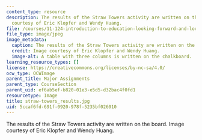```yaml
---
content_type: resource
description: The results of the Straw Towers activity are written on the board. Image
  courtesy of Eric Klopfer and Wendy Huang.
file: /courses/11-124-introduction-to-education-looking-forward-and-looking-back-on-education-fall-2011/5ccaf6fd691f0920978f5235bf026010_straw-towers_results.jpg
file_type: image/jpeg
image_metadata:
  caption: The results of the Straw Towers activity are written on the board.
  credit: Image courtesy of Eric Klopfer and Wendy Huang.
  image-alt: A table with three columns is written on the chalkboard.
learning_resource_types: []
license: https://creativecommons.org/licenses/by-nc-sa/4.0/
ocw_type: OCWImage
parent_title: Major Assignments
parent_type: CourseSection
parent_uid: ef6ab5ef-b820-01e3-e5d5-d32bac4f0fd1
resourcetype: Image
title: straw-towers_results.jpg
uid: 5ccaf6fd-691f-0920-978f-5235bf026010
---
```

The results of the Straw Towers activity are written on the board. Image courtesy of Eric Klopfer and Wendy Huang.